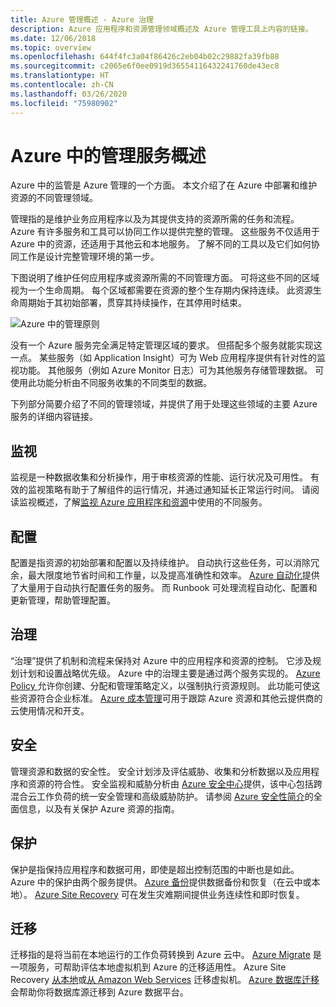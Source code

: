 ```yaml
---
title: Azure 管理概述 - Azure 治理
description: Azure 应用程序和资源管理领域概述及 Azure 管理工具上内容的链接。
ms.date: 12/06/2018
ms.topic: overview
ms.openlocfilehash: 644f4fc3a04f86426c2eb04b02c29882fa39fb88
ms.sourcegitcommit: c2065e6f0ee0919d36554116432241760de43ec8
ms.translationtype: HT
ms.contentlocale: zh-CN
ms.lasthandoff: 03/26/2020
ms.locfileid: "75980902"
---
```

# <a name="overview-of-management-services-in-azure"></a>Azure 中的管理服务概述

Azure 中的监管是 Azure 管理的一个方面。 本文介绍了在 Azure 中部署和维护资源的不同管理领域。

管理指的是维护业务应用程序以及为其提供支持的资源所需的任务和流程。 Azure 有许多服务和工具可以协同工作以提供完整的管理。 这些服务不仅适用于 Azure 中的资源，还适用于其他云和本地服务。 了解不同的工具以及它们如何协同工作是设计完整管理环境的第一步。

下图说明了维护任何应用程序或资源所需的不同管理方面。 可将这些不同的区域视为一个生命周期。 每个区域都需要在资源的整个生存期内保持连续。 此资源生命周期始于其初始部署，贯穿其持续操作，在其停用时结束。

![Azure 中的管理原则](../monitoring/media/management-overview/management-capabilities.png)

没有一个 Azure 服务完全满足特定管理区域的要求。 但搭配多个服务就能实现这一点。 某些服务（如 Application Insight）可为 Web 应用程序提供有针对性的监视功能。 其他服务（例如 Azure Monitor 日志）可为其他服务存储管理数据。 可使用此功能分析由不同服务收集的不同类型的数据。

下列部分简要介绍了不同的管理领域，并提供了用于处理这些领域的主要 Azure 服务的详细内容链接。

## <a name="monitor"></a>监视

监视是一种数据收集和分析操作，用于审核资源的性能、运行状况及可用性。 有效的监视策略有助于了解组件的运行情况，并通过通知延长正常运行时间。 请阅读监视概述，了解[监视 Azure 应用程序和资源](../monitoring/monitoring-overview.md)中使用的不同服务。

## <a name="configure"></a>配置

配置是指资源的初始部署和配置以及持续维护。
自动执行这些任务，可以消除冗余，最大限度地节省时间和工作量，以及提高准确性和效率。 [Azure 自动化](../automation/automation-intro.md)提供了大量用于自动执行配置任务的服务。 而 Runbook 可处理流程自动化、配置和更新管理，帮助管理配置。

## <a name="govern"></a>治理

“治理”提供了机制和流程来保持对 Azure 中的应用程序和资源的控制。 它涉及规划计划和设置战略优先级。
Azure 中的治理主要是通过两个服务实现的。 [Azure Policy ](./policy/overview.md)允许你创建、分配和管理策略定义，以强制执行资源规则。 此功能可使这些资源符合企业标准。 [Azure 成本管理](../cost-management-billing/cost-management-billing-overview.md)可用于跟踪 Azure 资源和其他云提供商的云使用情况和开支。

## <a name="secure"></a>安全

管理资源和数据的安全性。 安全计划涉及评估威胁、收集和分析数据以及应用程序和资源的符合性。 安全监视和威胁分析由 [Azure 安全中心](../security-center/security-center-intro.md)提供，该中心包括跨混合云工作负荷的统一安全管理和高级威胁防护。 请参阅 [Azure 安全性简介](../security/fundamentals/overview.md)的全面信息，以及有关保护 Azure 资源的指南。

## <a name="protect"></a>保护

保护是指保持应用程序和数据可用，即使是超出控制范围的中断也是如此。 Azure 中的保护由两个服务提供。 [Azure 备份](../backup/backup-introduction-to-azure-backup.md)提供数据备份和恢复（在云中或本地）。 [Azure Site Recovery](../site-recovery/site-recovery-overview.md) 可在发生灾难期间提供业务连续性和即时恢复。

## <a name="migrate"></a>迁移

迁移指的是将当前在本地运行的工作负荷转换到 Azure 云中。
[Azure Migrate](../migrate/migrate-overview.md) 是一项服务，可帮助评估本地虚拟机到 Azure 的迁移适用性。 Azure Site Recovery [从本地](../site-recovery/migrate-tutorial-on-premises-azure.md)或[从 Amazon Web Services](../site-recovery/migrate-tutorial-aws-azure.md) 迁移虚拟机。 [Azure 数据库迁移](../dms/dms-overview.md)会帮助你将数据库源迁移到 Azure 数据平台。

